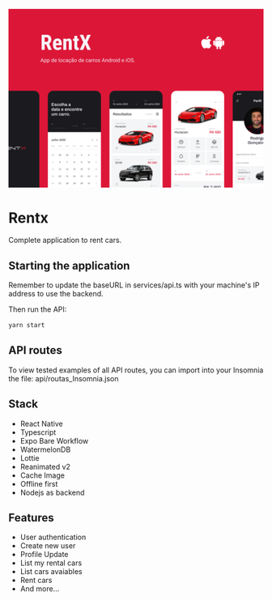 ![App Screenshot](.github/cover.png)

# Rentx
Complete application to rent cars.

## Starting the application
Remember to update the baseURL in services/api.ts with your machine's IP address to use the backend.

Then run the API:

```bash
yarn start
```

## API routes
To view tested examples of all API routes, you can import into your Insomnia the file: api/routas_Insomnia.json


## Stack

- React Native
- Typescript
- Expo Bare Workflow
- WatermelonDB
- Lottie
- Reanimated v2
- Cache Image
- Offline first
- Nodejs as backend


## Features

- User authentication 
- Create new user
- Profile Update
- List my rental cars
- List cars avaiables
- Rent cars
- And more...

